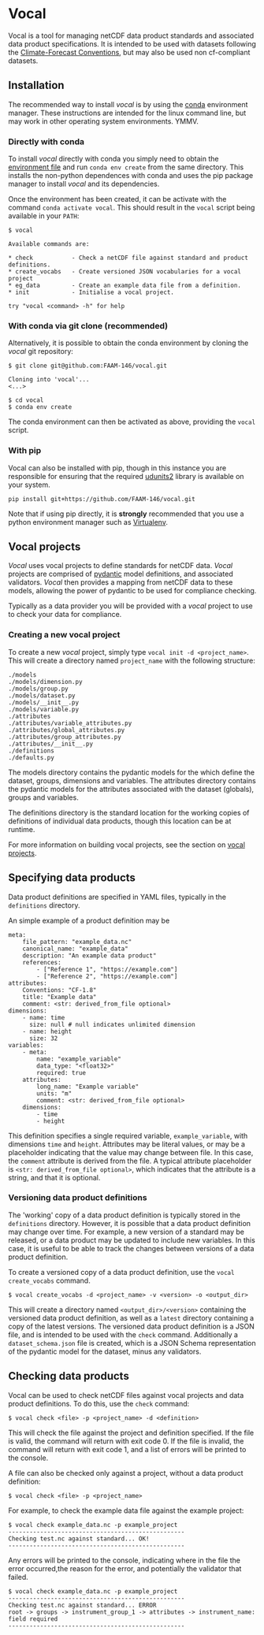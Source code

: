 # Vocal

Vocal is a tool for managing netCDF data product standards and associated data product specifications.
It is intended to be used with datasets following the [Climate-Forecast Conventions](https://cfconventions.org/),
but may also be used non cf-compliant datasets.

## Installation

The recommended way to install *vocal* is by using the [conda](https://conda.io) environment manager.
These instructions are intended for the linux command line, but may work in other operating system
environments. YMMV.

### Directly with conda

To install *vocal* directly with conda you simply need to obtain the 
[environment file](https://raw.githubusercontent.com/FAAM-146/vocal/main/environment.yml) and run
`conda env create` from the same directory. This installs the non-python dependences with conda
and uses the pip package manager to install *vocal* and its dependencies.

Once the environment has been created, it can be activate with the command `conda activate vocal`.
This should result in the `vocal` script being available in your `PATH`:

    $ vocal
    
    Available commands are:

    * check           - Check a netCDF file against standard and product definitions.
    * create_vocabs   - Create versioned JSON vocabularies for a vocal project
    * eg_data         - Create an example data file from a definition.
    * init            - Initialise a vocal project.

    try "vocal <command> -h" for help

### With conda via git clone (recommended)

Alternatively, it is possible to obtain the conda environment by cloning the *vocal* git 
repository:

    $ git clone git@github.com:FAAM-146/vocal.git
    
    Cloning into 'vocal'...
    <...>
    
    $ cd vocal
    $ conda env create

The conda environment can then be activated as above, providing the `vocal` script.

### With pip

Vocal can also be installed with pip, though in this instance you are responsible for ensuring
that the required [udunits2](https://www.unidata.ucar.edu/software/udunits/) library is available
on your system.

    pip install git+https://github.com/FAAM-146/vocal.git
    
Note that if using pip directly, it is **strongly** recommended that you use a python environment
manager such as [Virtualenv](https://pypi.org/project/virtualenv/).

## Vocal projects

*Vocal* uses vocal projects to define standards for netCDF data. *Vocal* projects are comprised of 
[pydantic](https://docs.pydantic.dev/) model definitions, and associated validators. *Vocal*
then provides a mapping from netCDF data to these models, allowing the power of pydantic to
be used for compliance checking.

Typically as a data provider you will be provided with a *vocal* project to use to check your
data for compliance.

### Creating a new vocal project

To create a new *vocal* project, simply type `vocal init -d <project_name>`. This will create a
directory named `project_name` with the following structure:

    ./models
    ./models/dimension.py
    ./models/group.py
    ./models/dataset.py
    ./models/__init__.py
    ./models/variable.py
    ./attributes
    ./attributes/variable_attributes.py
    ./attributes/global_attributes.py
    ./attributes/group_attributes.py
    ./attributes/__init__.py
    ./definitions
    ./defaults.py

The models directory contains the pydantic models for the which define the dataset,
groups, dimensions and variables. The attributes directory contains the pydantic models
for the attributes associated with the dataset (globals), groups and variables.

The definitions directory is the standard location for the working copies of
definitions of individual data products, though this location can be at runtime.

For more information on building vocal projects, see the section on [vocal projects](#vocal-projects).

## Specifying data products

Data product definitions are specified in YAML files, typically in the `definitions` directory.

An simple example of a product definition may be

    meta:
        file_pattern: "example_data.nc"
        canonical_name: "example_data"
        description: "An example data product"
        references:
            - ["Reference 1", "https://example.com"]
            - ["Reference 2", "https://example.com"]
    attributes:
        Conventions: "CF-1.8"
        title: "Example data"
        comment: <str: derived_from_file optional>
    dimensions:
        - name: time
          size: null # null indicates unlimited dimension
        - name: height
          size: 32
    variables:
        - meta:
            name: "example_variable"
            data_type: "<float32>"
            required: true
        attributes:
            long_name: "Example variable"
            units: "m"
            comment: <str: derived_from_file optional>
        dimensions:
            - time
            - height

This definition specifies a single required variable, `example_variable`, with dimensions `time` and `height`. Attributes may be literal values, or may be a placeholder indicating
that the value may change between file. In this case, the `comment` attribute is derived from the file. A typical attribute placeholder is `<str: derived_from_file optional>`, which indicates that the attribute is a string, and that it is optional.

### Versioning data product definitions

The 'working' copy of a data product definition is typically stored in the `definitions` directory. However, it is possible that a data product definition may change over time. For example, a new version of a standard may be released, or a data product may be updated to include new variables. In this case, it is useful to be able to track the changes between versions of a data product definition.

To create a versioned copy of a data product definition, use the `vocal create_vocabs` command.

    $ vocal create_vocabs -d <project_name> -v <version> -o <output_dir>

This will create a directory named `<output_dir>/<version>` containing the versioned data product definition, as well as a `latest` directory containing a copy of the latest versions. The versioned data product definition is a JSON file, and is intended to be used with the `check` command. Additionally a `dataset_schema.json` file is created, which is a JSON Schema representation of the pydantic model for the dataset, minus any validators.

## Checking data products

Vocal can be used to check netCDF files against vocal projects and data product definitions. To do this, use the `check` command:

    $ vocal check <file> -p <project_name> -d <definition>

This will check the file against the project and definition specified. If the file is valid, the command will return with exit code 0. If the file is invalid, the command will return with exit code 1, and a list of errors will be printed to the console.

A file can also be checked only against a project, without a data product definition:

    $ vocal check <file> -p <project_name>

For example, to check the example data file against the example project:

    $ vocal check example_data.nc -p example_project
    --------------------------------------------------
    Checking test.nc against standard... OK!
    --------------------------------------------------

Any errors will be printed to the console, indicating where in the file the error occurred,the reason for the error, and potentially the validator that failed.

    $ vocal check example_data.nc -p example_project
    --------------------------------------------------
    Checking test.nc against standard... ERROR
    root -> groups -> instrument_group_1 -> attributes -> instrument_name: field required
    --------------------------------------------------

